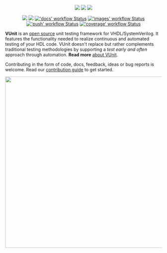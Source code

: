 <p align="center">
  <a title="vunit.github.io"
     href="http://vunit.github.io"
  ><img src="https://img.shields.io/website.svg?label=vunit.github.io&longCache=true&style=flat-square&url=http%3A%2F%2Fvunit.github.io%2Findex.html"
  /></a><!--
  -->
  <a title="Join the chat at https://gitter.im/VUnit/vunit"
     href="https://gitter.im/VUnit/vunit"
  ><img src="https://img.shields.io/gitter/room/VUnit/vunit.svg?longCache=true&style=flat-square&logo=gitter&logoColor=4db797&color=4db797"
  /></a><!--
  -->
  <a title="@VUnitFramework"
     href="https://www.twitter.com/VUnitFramework"
  ><img src="https://img.shields.io/twitter/follow/VUnitFramework.svg?longCache=true&style=flat-square&color=1DA1F2&label=%40VUnitFramework&logo=twitter&logoColor=fff"
  /></a>
</p>

<p align="center">
  <a title="PyPI vunit_hdl"
     href="https://pypi.org/project/vunit-hdl/"
  ><img src="https://img.shields.io/pypi/v/vunit_hdl?longCache=true&style=flat-square&label=PyPI&logo=PyPI&logoColor=FFF"
  /></a><!--
  -->
  <a title="Commits since latest release"
     href="https://github.com/VUnit/vunit/releases"
  ><img src="https://img.shields.io/github/commits-since/VUnit/vunit/latest.svg?longCache=true&style=flat-square&logo=git&logoColor=fff"
  /></a><!--
  -->
  <a title="'docs' workflow Status"
     href="https://github.com/VUnit/vunit/actions?query=workflow%3Adocs"
  ><img alt="'docs' workflow Status" src="https://img.shields.io/github/workflow/status/VUnit/vunit/docs/master?longCache=true&style=flat-square&label=docs"
  /></a><!--
  -->
  <a title="'images' workflow Status"
     href="https://github.com/VUnit/vunit/actions?query=workflow%3Aimages"
  ><img alt="'images' workflow Status" src="https://img.shields.io/github/workflow/status/VUnit/vunit/images/master?longCache=true&style=flat-square&label=imgs"
  /></a><!--
  -->
  <a title="'push' workflow Status"
     href="https://github.com/VUnit/vunit/actions?query=workflow%3Apush"
  ><img alt="'push' workflow Status" src="https://img.shields.io/github/workflow/status/VUnit/vunit/push/master?longCache=true&style=flat-square&label=push"
  /></a><!--
  -->
  <a title="'coverage' workflow Status"
     href="https://github.com/VUnit/vunit/actions?query=workflow%3Acoverage"
  ><img alt="'coverage' workflow Status" src="https://img.shields.io/github/workflow/status/VUnit/vunit/coverage/master?longCache=true&style=flat-square&label=coverage"
  /></a>
</p>

**VUnit** is an [open source](LICENSE.rst) unit testing framework for VHDL/SystemVerilog. It features the functionality
needed to realize continuous and automated testing of your HDL code. VUnit doesn't replace but rather complements
traditional testing methodologies by supporting a *test early and often* approach through automation.
**Read more** [about VUnit](http://vunit.github.io/about.html).

Contributing in the form of code, docs, feedback, ideas or bug reports is welcome.
Read our [contribution guide](https://vunit.github.io/contributing.html) to get started.

<p align="center">
  <a href="http://vunit.github.io"><img width="550px" src="docs/_static/vunit_demo.gif"/></a>
</p>
